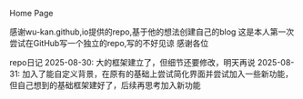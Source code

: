 Home Page

感谢wu-kan.github,io提供的repo,基于他的想法创建自己的blog
这是本人第一次尝试在GitHub写一个独立的repo,写的不好见谅
感谢各位


repo日记
2025-08-30: 大的框架建立了，但细节还要修改，明天再说
2025-08-31: 加入了能自定义背景，在原有的基础上尝试简化界面并尝试加入一些新功能，但自己想到的基础框架建好了，后续再思考加入新功能

